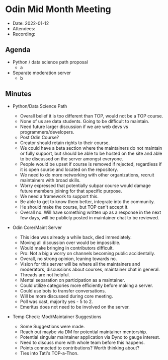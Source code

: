 
# Odin Mid Month Meeting 

* Date: 2022-01-12
* Attendees: 
* Recording: 

## Agenda

- Python / data science path proposal
    - a
- Separate moderation server
    - b

## Minutes

- Python/Data Science Path

	- Overall belief it is too different than TOP, would not be a TOP course. 
	- None of us are data students. Going to be difficult to maintain.
	- Need future larger discussion if we are web devs vs programmers/developers. 
	- Post Odin Course? 
	- Creator should retain rights to their course.
	- We could have a beta section where the maintainers do not maintain or fully support, but should be able to be hosted on the site and able to be discussed on the server amongst everyone.
	- People would be upset if course is removed if rejected, regardless if it is open source and located on the repository.
	- We need to do more networking with other organizations, recruit maintainers with broad skills.
	- Worry expressed that potentially subpar course would damage future members joining for that specific purpose.
	- We need a framework to support this.
	- Be able to get to know them better, integrate into the community. 
	- He should make the course, but TOP can't accept it.
    - Overall no. Will have something written up as a response in the next few days, will be publicly posted in maintainer chat to be reviewed.
	
- Odin Core/Maint Server

	- This idea was already a while back, died immediately. 
	- Moving all discussion over would be impossible. 
	- Would make bringing in contributors difficult.
	- Pro: Not a big a worry on channels becoming public accidentally. 
	- Overall, no strong opinion, leaning towards no. 
	- Vision for this server will be where all the maintainers and moderators, discussions about courses, maintainer chat in general.
	- Threads are not helpful.
	- Mental separation on participation as a maintainer.
	- Could utilize categories more efficiently before making a server.
	- Could use bots to transfer conversations.
	- Will be more discussed during core meeting.
	- Poll was cast, majority yes - 5 to 2.
	- Emeritus does not need to be involved on the server.
	
- Temp Check: Mod/Maintainer Suggestions

	- Some Suggestions were made.
	- Reach out maybe via DM for potential maintainer mentorship.
	- Potential singular maintainer application via Dyno to gauge interest.
	- Need to discuss more with whole team before this happens.
	- Points connected to contributions? Worth thinking about?
	- Ties into Tati's TOP-a-Thon.
